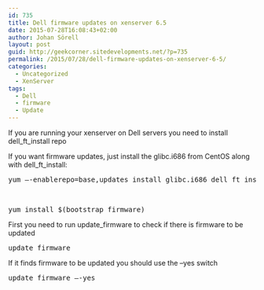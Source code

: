 ```yaml
---
id: 735
title: Dell firmware updates on xenserver 6.5
date: 2015-07-28T16:08:43+02:00
author: Johan Sörell
layout: post
guid: http://geekcorner.sitedevelopments.net/?p=735
permalink: /2015/07/28/dell-firmware-updates-on-xenserver-6-5/
categories:
  - Uncategorized
  - XenServer
tags:
  - Dell
  - firmware
  - Update
---
```

If you are running your xenserver on Dell servers you need to install dell\_ft\_install repo

If you want firmware updates, just install the glibc.i686 from CentOS along with dell\_ft\_install:

<pre class="lang:default decode:true " title="Install  glibc.i686 and dell_ft_install">yum –-enablerepo=base,updates install glibc.i686 dell_ft_install
</pre>

&nbsp;

<pre class="lang:default decode:true " title="Install bootstrap firmware">yum install $(bootstrap_firmware)
</pre>

First you need to run update_firmware to check if there is firmware to be updated

<pre class="lang:default decode:true" title="First run update_firmware">update_firmware
</pre>

If it finds firmware to be updated you should use the &#8211;yes switch

<pre class="lang:default decode:true " title="Then you run update_firmaware --yes to update firmware">update_firmware –-yes</pre>

&nbsp;
